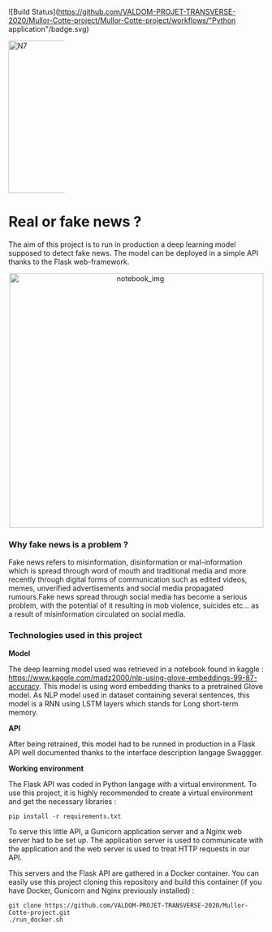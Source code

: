 ![Build Status](https://github.com/VALDOM-PROJET-TRANSVERSE-2020/Mullor-Cotte-project/Mullor-Cotte-project/workflows/"Python application"/badge.svg)

<img src="https://can7.fr/images/inp-enseeiht.jpg" width=300, style="max-width: 110px; display: inline" alt="N7"/>

# Real or fake news ?

The aim of this project is to run in production a deep learning model supposed to detect fake news. The model can be 
deployed in a simple API thanks to the Flask web-framework. 

<div align="center">
<img src="https://gosint.files.wordpress.com/2018/07/fake-news-vs-truth.jpg?w=768&h=445" width=500, style="display: block; margin-left: auto; margin-right: auto; text-align:center;" alt="notebook_img"/>
</div>

### Why fake news is a problem ?

Fake news refers to misinformation, disinformation or mal-information which is spread through word of mouth and traditional
media and more recently through digital forms of communication such as edited videos, memes, unverified advertisements and 
social media propagated rumours.Fake news spread through social media has become a serious problem, with the potential of 
it resulting in mob violence, suicides etc... as a result of misinformation circulated on social media.

### Technologies used in this project

**Model**

The deep learning model used was retrieved in a notebook found in kaggle : https://www.kaggle.com/madz2000/nlp-using-glove-embeddings-99-87-accuracy.
This model is using word embedding thanks to a pretrained Glove model. As NLP model used in dataset containing several 
sentences, this model is a RNN using LSTM layers which stands for Long short-term memory.

**API**

After being retrained, this model had to be runned in production in a Flask API well documented thanks to the interface 
description langage Swaggger. 

**Working environment**

The Flask API was coded in Python langage with a virtual environment. To use this project, it is highly recommended to 
create a virtual environment and get the necessary libraries :
```
pip install -r requirements.txt
```

To serve this little API, a Gunicorn application server and a Nginx web server had to be set up. The application server 
is used to communicate with the application and the web server is used to treat HTTP requests in our API.

This servers and the Flask API are gathered in a Docker container. You can easily use this project cloning this repository 
and build this container (if you have Docker, Gunicorn and Nginx previously installed) :
```
git clone https://github.com/VALDOM-PROJET-TRANSVERSE-2020/Mullor-Cotte-project.git
./run_docker.sh
```


